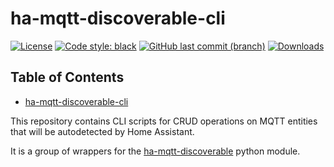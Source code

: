 # ha-mqtt-discoverable-cli

[![License](https://img.shields.io/github/license/unixorn/ha-mqtt-discoverable-cli.svg)](https://opensource.org/license/apache-2-0/)
[![Code style: black](https://img.shields.io/badge/code%20style-black-000000.svg)](https://github.com/psf/black)
[![GitHub last commit (branch)](https://img.shields.io/github/last-commit/unixorn/ha-mqtt-discoverable-cli/main.svg)](https://github.com/unixorn/ha-mqtt-discoverable-cli)
[![Downloads](https://static.pepy.tech/badge/ha-mqtt-discoverable-cli)](https://pepy.tech/project/ha-mqtt-discoverable-cli)

<!-- START doctoc generated TOC please keep comment here to allow auto update -->
<!-- DON'T EDIT THIS SECTION, INSTEAD RE-RUN doctoc TO UPDATE -->
## Table of Contents

- [ha-mqtt-discoverable-cli](#ha-mqtt-discoverable-cli)

<!-- END doctoc generated TOC please keep comment here to allow auto update -->

This repository contains CLI scripts for CRUD operations on MQTT entities that will be autodetected by Home Assistant.

It is a group of wrappers for the [ha-mqtt-discoverable](https://github.com/unixorn/ha-mqtt-discoverable-cli) python module.

